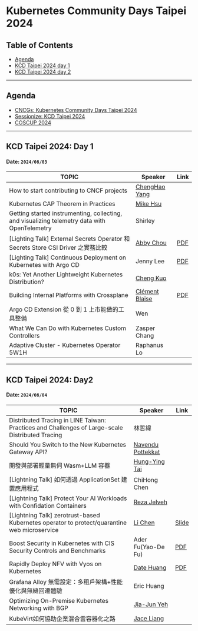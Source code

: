 # Kubernetes Community Days Taipei 2024

## Table of Contents

- [Agenda](#agenda)
- [KCD Taipei 2024 day 1](#kcd-taipei-2024-day-1)
- [KCD Taipei 2024 day 2](#kcd-taipei-2024-day-2)

---
## Agenda
- [CNCGs: Kubernetes Community Days Taipei 2024](https://community.cncf.io/events/details/cncf-kcd-taiwan-presents-kcd-taipei-2024/)
- [Sessionize: KCD Taipei 2024](https://sessionize.com/kubernetes-community-days-taipei-2024/)
- [COSCUP 2024](https://coscup.org/2024/zh-TW/session)

---
## KCD Taipei 2024: Day 1
#### Date: `2024/08/03`

| TOPIC                                                                                      | Speaker                | Link                                                                    |
|--------------------------------------------------------------------------------------------|------------------------|-------------------------------------------------------------------------|
| How to start contributing to CNCF projects                                                 | [ChengHao Yang](https://www.linkedin.com/in/tico88612/)          |                                                                         |
| Kubernetes CAP Theorem in Practices                                                        | [Mike Hsu](https://www.linkedin.com/in/hung-hsiang-hsu/)               |                                                                         |
| Getting started instrumenting, collecting, and visualizing telemetry data with OpenTelemetry | Shirley           |                                                                         |
| [Lighting Talk] External Secrets Operator 和 Secrets Store CSI Driver 之實務比較             | [Abby Chou](https://www.linkedin.com/in/abby-chuo-55482a17b/)              | [PDF](./slides/ExternalSecretsOperator和SecretsStoreCSI_Driver之實務比較.pdf) |
| [Lighting Talk] Continuous Deployment on Kubernetes with Argo CD                           | Jenny Lee              | [PDF](./slides/Continuous_Deployment_on_Kubernetes_with_ArgoCD.pdf)     |
| k0s: Yet Another Lightweight Kubernetes Distribution?                                      | [Cheng Kuo](https://www.linkedin.com/in/ckuo-tw/)              |                                                                         |
| Building Internal Platforms with Crossplane                                                | [Clément Blaise](https://www.linkedin.com/in/cl%C3%A9ment-blaise-17ba35125/)  | [PDF](./slides/Building_Internal_Platforms_with_Crossplane.pdf) |
| Argo CD Extension 從 0 到 1 上市能做的工具整備                                                | Wen                 |                                                                         |
| What We Can Do with Kubernetes Custom Controllers                                          | Zasper Chang           |                                                                         |
| Adaptive Cluster - Kubernetes Operator 5W1H                                                | Raphanus Lo            |                                                                         |

---

## KCD Taipei 2024: Day2
#### Date: `2024/08/04`

| TOPIC                                                                                      | Speaker                | Link |
|--------------------------------------------------------------------------------------------|------------------------|------|
| Distributed Tracing in LINE Taiwan: Practices and Challenges of Large-scale Distributed Tracing | 林哲緯               |      |
| Should You Switch to the New Kubernetes Gateway API?                                       | [Navendu Pottekkat](https://www.linkedin.com/in/realpottekkat/)      |      |
| 開發與部署輕量無伺 Wasm+LLM 容器                                                             | [Hung-Ying Tai](https://www.linkedin.com/in/hydai/)          |      |
| [Lightning Talk] 如何透過 ApplicationSet 建置應用程式                                        | ChiHong Chen                      |      |
| [Lightning Talk] Protect Your AI Workloads with Confidation Containers                     | [Reza Jelveh](https://www.linkedin.com/in/rezajelveh/) |      |
| [Lightning Talk] zerotrust-based Kubernetes operator to protect/quarantine web microservice | [Li Chen](https://www.linkedin.com/in/li-chen-319b8217b/) |  [Slide](https://docs.google.com/presentation/d/11j0orWG8Y3gHxrNifXK06dZcS64V1oTUcL9Ihzx6GMA/edit?usp=sharing)    |
| Boost Security in Kubernetes with CIS Security Controls and Benchmarks                     | Ader Fu(Yao-De Fu)                | [PDF](./slides/Boost_Security_in_Kubernetes_with_CIS_Security_Controls_and_Benchmarks.pdf) |
| Rapidly Deploy NFV with Vyos on Kubernetes                                                 | [Date Huang](https://www.linkedin.com/in/yu-chiang-huang-6986a5b2/)             | [PDF](./slides/Rapidly_Deploy_NFV_with_VyOS_on_Kubernetes.pdf) |
| Grafana Alloy 無需設定：多租戶架構+性能優化與無縫回遷體驗                                      | Eric Huang             |      |
| Optimizing On-Premise Kubernetes Networking with BGP                                       | [Jia-Jun Yeh](https://www.linkedin.com/in/xnumtw/)            |      |
| KubeVirt如何協助企業混合雲容器化之路                                                         | [Jace Liang](https://www.linkedin.com/in/mjace-1992/)             |      |

